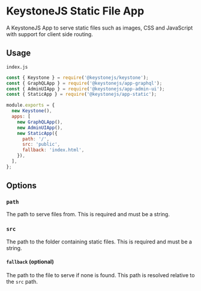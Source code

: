 <!--[meta]
section: api
subSection: apps
title: Static App
[meta]-->

# KeystoneJS Static File App

A KeystoneJS App to serve static files such as images, CSS and JavaScript with support for client side routing.

## Usage

`index.js`

```js
const { Keystone } = require('@keystonejs/keystone');
const { GraphQLApp } = require('@keystonejs/app-graphql');
const { AdminUIApp } = require('@keystonejs/app-admin-ui');
const { StaticApp } = require('@keystonejs/app-static');

module.exports = {
  new Keystone(),
  apps: [
    new GraphQLApp(),
    new AdminUIApp(),
    new StaticApp({
      path: '/',
      src: 'public',
      fallback: 'index.html',
    }),
  ],
};
```

## Options

### `path`

The path to serve files from. This is required and must be a string.

### `src`

The path to the folder containing static files. This is required and must be a string.

#### `fallback` (optional)

The path to the file to serve if none is found. This path is resolved relative to the `src` path.
